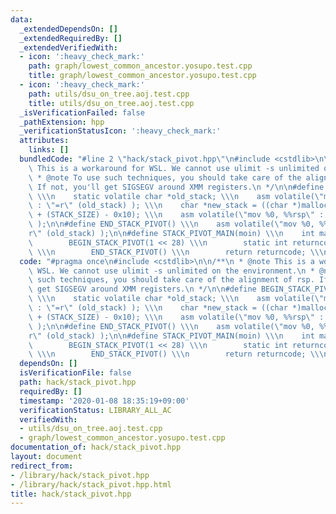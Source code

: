 ```yaml
---
data:
  _extendedDependsOn: []
  _extendedRequiredBy: []
  _extendedVerifiedWith:
  - icon: ':heavy_check_mark:'
    path: graph/lowest_common_ancestor.yosupo.test.cpp
    title: graph/lowest_common_ancestor.yosupo.test.cpp
  - icon: ':heavy_check_mark:'
    path: utils/dsu_on_tree.aoj.test.cpp
    title: utils/dsu_on_tree.aoj.test.cpp
  _isVerificationFailed: false
  _pathExtension: hpp
  _verificationStatusIcon: ':heavy_check_mark:'
  attributes:
    links: []
  bundledCode: "#line 2 \"hack/stack_pivot.hpp\"\n#include <cstdlib>\n\n/**\n * @note\
    \ This is a workaround for WSL. We cannot use ulimit -s unlimited on the environment.\n\
    \ * @note To use such techniques, you should take care of the alignment of rsp.\
    \ If not, you'll get SIGSEGV around XMM registers.\n */\n\n#define BEGIN_STACK_PIVOT(STACK_SIZE)\
    \ \\\n    static volatile char *old_stack; \\\n    asm volatile(\"mov %%rsp, %0\"\
    \ : \"=r\" (old_stack) ); \\\n    char *new_stack = ((char *)malloc(STACK_SIZE)\
    \ + (STACK_SIZE) - 0x10); \\\n    asm volatile(\"mov %0, %%rsp\" : : \"r\" (new_stack)\
    \ );\n\n#define END_STACK_PIVOT() \\\n    asm volatile(\"mov %0, %%rsp\" : : \"\
    r\" (old_stack) );\n\n#define STACK_PIVOT_MAIN(moin) \\\n    int main() { \\\n\
    \        BEGIN_STACK_PIVOT(1 << 28) \\\n        static int returncode = moin();\
    \ \\\n        END_STACK_PIVOT() \\\n        return returncode; \\\n    }\n"
  code: "#pragma once\n#include <cstdlib>\n\n/**\n * @note This is a workaround for\
    \ WSL. We cannot use ulimit -s unlimited on the environment.\n * @note To use\
    \ such techniques, you should take care of the alignment of rsp. If not, you'll\
    \ get SIGSEGV around XMM registers.\n */\n\n#define BEGIN_STACK_PIVOT(STACK_SIZE)\
    \ \\\n    static volatile char *old_stack; \\\n    asm volatile(\"mov %%rsp, %0\"\
    \ : \"=r\" (old_stack) ); \\\n    char *new_stack = ((char *)malloc(STACK_SIZE)\
    \ + (STACK_SIZE) - 0x10); \\\n    asm volatile(\"mov %0, %%rsp\" : : \"r\" (new_stack)\
    \ );\n\n#define END_STACK_PIVOT() \\\n    asm volatile(\"mov %0, %%rsp\" : : \"\
    r\" (old_stack) );\n\n#define STACK_PIVOT_MAIN(moin) \\\n    int main() { \\\n\
    \        BEGIN_STACK_PIVOT(1 << 28) \\\n        static int returncode = moin();\
    \ \\\n        END_STACK_PIVOT() \\\n        return returncode; \\\n    }\n"
  dependsOn: []
  isVerificationFile: false
  path: hack/stack_pivot.hpp
  requiredBy: []
  timestamp: '2020-01-08 18:35:19+09:00'
  verificationStatus: LIBRARY_ALL_AC
  verifiedWith:
  - utils/dsu_on_tree.aoj.test.cpp
  - graph/lowest_common_ancestor.yosupo.test.cpp
documentation_of: hack/stack_pivot.hpp
layout: document
redirect_from:
- /library/hack/stack_pivot.hpp
- /library/hack/stack_pivot.hpp.html
title: hack/stack_pivot.hpp
---
```

